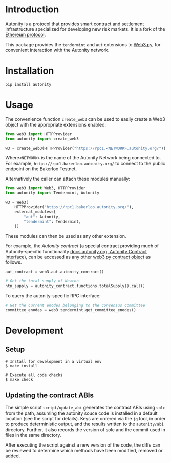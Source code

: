 
# Introduction

[Autonity](https://autnoity.org) is a protocol that provides smart contract and settlement infrastructure specialized for developing new risk markets.  It is a fork of the [Ethereum protocol](https://ethereum.org/).

This package provides the `tendermint` and `aut` extensions to [Web3.py](https://github.com/ethereum/web3.py), for convenient interaction with the Autonity network.

# Installation

```console
pip install autonity
```

# Usage

The convenience function `create_web3` can be used to easily create a
Web3 object with the appropriate extensions enabled:

```python
from web3 import HTTPProvider
from autonity import create_web3

w3 = create_web3(HTTPProvider("https://rpc1.<NETWORK>.autonity.org/"))
```

Where`<NETWORK>` is the name of the Autonity Network being connected to. For example, `https://rpc1.bakerloo.autonity.org/` to connect to the public endpoint on the Bakerloo Testnet.

Alternatively the caller can attach these modules manually:

```python
from web3 import Web3, HTTPProvider
from autonity import Tendermint, Autonity

w3 = Web3(
    HTTPProvider("https://rpc1.bakerloo.autonity.org/"),
    external_modules={
        "aut": Autonity,
        "tendermint": Tendermint,
    })
```

These modules can then be used as any other extension.

For example, the *Autonity contract* (a special contract providing much of Autonity-specific functionality [docs.autonity.org, Autonity Contract Interface](https://docs.autonity.org/reference/api/aut/)), can be accessed as any other [web3.py contract object](https://web3py.readthedocs.io/en/latest/contracts.html#contracts) as follows.

```python
aut_contract = web3.aut.autonity_contract()

# Get the total supply of Newton
ntn_supply = autonity_contract.functions.totalSupply().call()
```

To query the autonity-specific RPC interface:

```python
# Get the current enodes belonging to the consensus committee
committee_enodes = web3.tendermint.get_committee_enodes()
```

# Development

## Setup

```console
# Install for development in a virtual env
$ make install

# Execute all code checks
$ make check
```

## Updating the contract ABIs

The simple script `script/update_abi` generates the contract ABIs
using `solc` from the path, assuming the autonity souce code is
installed in a default location (see the script for details).  Keys
are ordered via the `jq` tool, in order to produce deterministic
output, and the results written to the `autonity/abi` directory.
Further, it also records the version of solc and the commit used in
files in the same directory.

After executing the script against a new version of the code, the
diffs can be reviewed to determine which methods have been modified,
removed or added.
